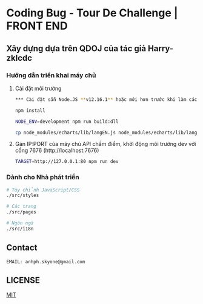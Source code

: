 # Coding Bug - Tour De Challenge | FRONT END

## Xây dựng dựa trên QDOJ của tác giả Harry-zklcdc 

### Hướng dẫn triển khai máy chủ

1. Cài đặt môi trường

    ```bash
    *** Cài đặt sẵn Node.JS **v12.16.1** hoặc mới hơn trước khi làm các bước tiếp theo
    ```
    ```bash
    npm install
    ```
    ```bash
    NODE_ENV=development npm run build:dll
    ```
    ```bash
    cp node_modules/echarts/lib/langEN.js node_modules/echarts/lib/lang.js
    ```

2. Gán IP:PORT của máy chủ API chấm điểm, khởi động môi trường dev với cổng 7676 (http://localhost:7676)

    ```bash
    TARGET=http://127.0.0.1:80 npm run dev
    ```

### Dành cho Nhà phát triển

```bash
# Tùy chỉnh JavaScript/CSS
./src/styles

# Các trang
./src/pages

# Ngôn ngữ
./src/i18n
```

## Contact

    EMAIL: anhph.skyone@gmail.com

## LICENSE

[MIT](http://opensource.org/licenses/MIT)